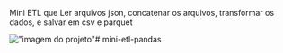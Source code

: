 Mini ETL que Ler arquivos json, concatenar os arquivos, transformar os dados, e salvar em csv e parquet

!["imagem do projeto"](https://github.com/lvgalvao/data-engineering-roadmap/blob/main/Bootcamp%20-%20Python%20para%20dados/aula08/pic/pic_05.png?raw=true)# mini-etl-pandas
